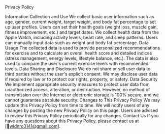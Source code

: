 Privacy Policy

Information Collection and Use
We collect basic user information such as age, gender, current weight, target weight, and body fat percentage to set up user profiles.
Users can set their health goals (weight loss, muscle gain, fitness improvement, etc.) and target dates.
We collect health data from the Apple Watch, including activity levels, heart rate, and sleep patterns.
Users can manually input data such as weight and body fat percentage.
Data Usage
The collected data is used to provide personalized recommendations for exercise and to calculate an overall health score and detailed indices (stress management, energy levels, lifestyle balance, etc.).
The data is also used to compare the user's current exercise levels with recommended levels.
Data Sharing and Disclosure
We do not share or sell user data to third parties without the user's explicit consent.
We may disclose user data if required by law or to protect our rights, property, or safety.
Data Security
We implement appropriate security measures to protect user data from unauthorized access, alteration, or destruction.
However, no method of transmission over the Internet or electronic storage is 100% secure, and we cannot guarantee absolute security.
Changes to This Privacy Policy
We may update this Privacy Policy from time to time. We will notify users of any changes by posting the new Privacy Policy on this page.
Users are advised to review this Privacy Policy periodically for any changes.
Contact Us
If you have any questions about this Privacy Policy, please contact us at [wldnro3141@gmail.com].
